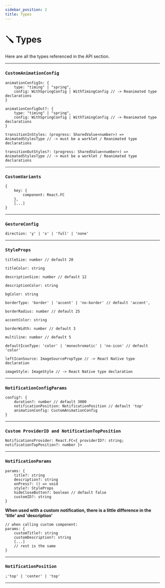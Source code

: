 ```yaml
---
sidebar_position: 2
title: Types
---
```


# 🪛 Types

Here are all the types referenced in the API section.

---

### `CustomAnimationConfig`

```tsx
animationConfigIn: {
    type: "timing" | "spring",
    config: WithSpringConfig | WithTimingConfig // -> Reanimated type declarations
}
```

```tsx
animationConfigOut?: {
    type: "timing" | "spring",
    config: WithSpringConfig | WithTimingConfig // -> Reanimated type declarations
}
```

```tsx
transitionInStyles: (progress: SharedValue<number>) => AnimatedStylesType // -> must be a worklet / Reanimated type declarations
```

```tsx
transitionOutStyles?: (progress: SharedValue<number>) => AnimatedStylesType // -> must be a worklet / Reanimated type declarations
```

---

### `CustomVariants`

```tsx
{
    key: {
        component: React.FC
    },
    [...]
}

```

---

### `GestureConfig`

```tsx
direction: 'y' | 'x' | 'full' | 'none'
```

---

### `StyleProps`

```tsx
titleSize: number // default 20
```

```tsx
titleColor: string
```

```tsx
descriptionSize: number // default 12
```

```tsx
descriptionColor: string
```

```tsx
bgColor: string
```

```tsx
borderType: 'border' | 'accent' | 'no-border' // default 'accent',
```

```tsx
borderRadius: number // default 25
```

```tsx
accentColor: string
```

```tsx
borderWidth: number // default 3
```

```tsx
multiline: number // default 5
```

```tsx
defaultIconType: 'color' | 'monochromatic' | 'no-icon' // default 'color'
```

```tsx
leftIconSource: ImageSourcePropType // -> React Native type declaration
```

```tsx
imageStyle: ImageStyle // -> React Native type declaration
```

---

### `NotificationConfigParams`

```tsx
config?: {
    duration?: number // default 3000
    notificationPosition: NotificationPosition // default 'top'
    animationConfig: CustomAnimationConfig
}
```

---

### `Custom ProviderID and NotificationTopPosition`

```tsx
NotificationsProvider: React.FC<{ providerID?: string; notificationTopPosition?: number }>
```

---

### `NotificationParams`

```tsx
params: {
    title?: string
    description?: string
    onPress?: () => void
    style?: StyleProps
    hideCloseButton?: boolean // default false
    customID?: string
}
```

**When used with a custom notification, there is a little difference in the 'title' and 'description'**

```tsx
// when calling custom component:
params: {
    customTitle?: string
    customDescription?: string
    [...]
    // rest is the same
}
```

---

### `NotificationPosition`

```tsx
;'top' | 'center' | 'top'
```

---
